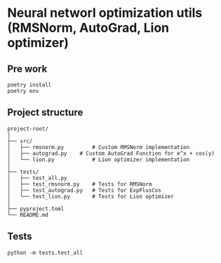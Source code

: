 # Neural networl optimization utils (RMSNorm, AutoGrad, Lion optimizer)

## Pre work

```
poetry install
poetry env
```

## Project structure

```
project-root/
│
├── src/
│   ├── rmsnorm.py         # Custom RMSNorm implementation
│   ├── autograd.py    # Custom AutoGrad Function for e^x + cos(y)
│   └── lion.py            # Lion optimizer implementation
│
├── tests/
│   ├── test_all.py 
│   ├── test_rmsnorm.py    # Tests for RMSNorm
│   ├── test_autograd.py   # Tests for ExpPlusCos
│   └── test_lion.py       # Tests for Lion optimizer
│
├── pyproject.toml
└── README.md
```

## Tests

```
python -m tests.test_all    
```